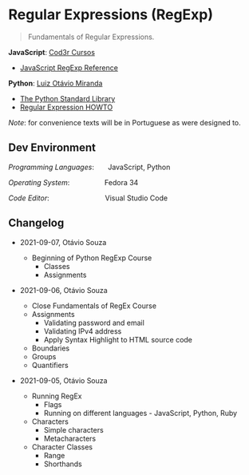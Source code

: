 # Regular Expressions (RegExp)

>  Fundamentals of Regular Expressions.


**JavaScript**: [Cod3r Cursos](https://bit.ly/3kYvTIF)
 - [JavaScript RegExp Reference](https://bit.ly/3ngTOps)

**Python**: [Luiz Otávio Miranda](https://bit.ly/2X19TFd)
 - [The Python Standard Library ](https://bit.ly/3n5K3KZ)
 - [Regular Expression HOWTO](https://bit.ly/3jNQ9NO)

*Note*: for convenience texts will be in Portuguese
as were designed to.

## Dev Environment

*Programming Languages*:&emsp;&emsp;JavaScript, Python

*Operating System*:&emsp;&emsp;&emsp;&emsp;&emsp;Fedora 34

*Code Editor*:&emsp;&emsp;&emsp;&emsp;&emsp;&emsp;&emsp;&emsp;Visual Studio Code

## Changelog

- 2021-09-07, Otávio Souza
  - Beginning of Python RegExp Course
    - Classes
    - Assignments

- 2021-09-06, Otávio Souza
  - Close Fundamentals of RegEx Course
  - Assignments
    - Validating password and email
    - Validating IPv4 address
    - Apply Syntax Highlight to HTML source code
  - Boundaries
  - Groups
  - Quantifiers

- 2021-09-05, Otávio Souza
  - Running RegEx
    - Flags
    - Running on different languages - JavaScript, Python, Ruby
  - Characters
    - Simple characters
    - Metacharacters
  - Character Classes
    - Range
    - Shorthands
